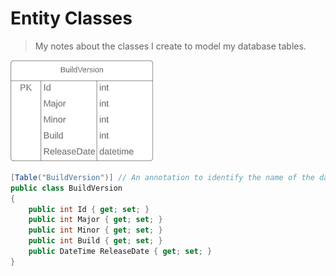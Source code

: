 # Entity Classes

> My notes about the classes I create to model my database tables.

![](.\images\E95460FE0D25A912F00BC86BF6A3692C.png)

```csharp
[Table("BuildVersion")] // An annotation to identify the name of the database table
public class BuildVersion
{
    public int Id { get; set; }
    public int Major { get; set; }
    public int Minor { get; set; }
    public int Build { get; set; }
    public DateTime ReleaseDate { get; set; }
}
```
